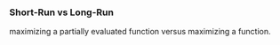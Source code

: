 ### Short-Run vs Long-Run 

maximizing a partially evaluated function versus maximizing a function. 
